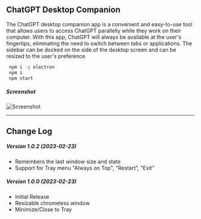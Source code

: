 ## ChatGPT Desktop Companion

The ChatGPT desktop companion app is a convenient and easy-to-use tool that allows users to access ChatGPT parallelly while they work on their computer. With this app, ChatGPT will always be available at the user's fingertips, eliminating the need to switch between tabs or applications. The sidebar can be docked on the side of the desktop screen and can be resized to the user's preference.


```cmd
 npm i -g electron
 npm i
 npm start
```

##### Screenshot

![Screenshot](https://i.ibb.co/8M33CSn/Chat-GPT-Sidebar-Screenshot.png)

---------------------------

## Change Log

##### Version 1.0.2 (2023-02-23)
- Remembers the last window size and state
- Support for Tray menu "Always on Top", "Restart", "Exit"
##### Version 1.0.0 (2023-02-23)
 - Initial Release
 - Resizable chromeless window
 - Minimize/Close to Tray
